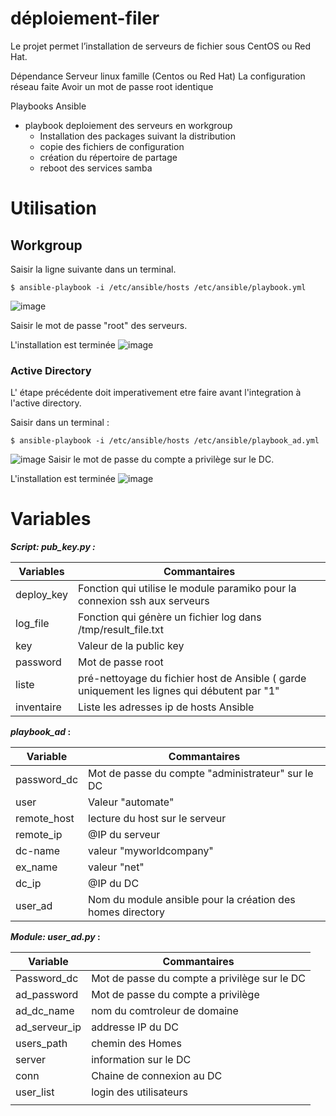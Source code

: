 # déploiement-filer
Le projet permet l’installation de serveurs de fichier sous CentOS ou Red Hat.

Dépendance
Serveur linux famille (Centos ou Red Hat)
La configuration réseau faite
Avoir un mot de passe root identique

Playbooks Ansible
- playbook deploiement des serveurs en workgroup
	- Installation des packages suivant la distribution
	- copie des fichiers de configuration
	- création du répertoire de partage
	- reboot des services samba

# Utilisation
## Workgroup
Saisir la ligne suivante dans un terminal.
```console
$ ansible-playbook -i /etc/ansible/hosts /etc/ansible/playbook.yml
```
![image](https://drive.google.com/uc?export=view&id=1mL9pUiIQQLlZWGer43_AbsIygDjDzIgV)

Saisir le mot de passe "root" des serveurs.

L'installation est terminée
![image](https://drive.google.com/uc?export=view&id=17UP8F71K0V68pARHUWs1PQkv9yjDLExf)

### Active Directory
L' étape précédente doit imperativement etre faire avant l'integration à l'active directory.

Saisir dans un terminal :
```console
$ ansible-playbook -i /etc/ansible/hosts /etc/ansible/playbook_ad.yml
```
![image](https://drive.google.com/uc?export=view&id=18rTBbPdMNAVEM_VXoUB6uyMmKaG7xKAe)
Saisir le mot de passe du compte a privilège sur le DC.

L'installation est terminée
![image](https://drive.google.com/uc?export=view&id=1JUX5q2Jxkp9eptS0d8axwSnHUdDwryT3)

# Variables
***Script: pub_key.py :***

| Variables  | Commantaires   |
| ------------ | ------------ |
|  deploy_key | Fonction qui utilise le module paramiko pour la connexion ssh aux serveurs  |
| log_file  |Fonction qui génère un fichier log dans /tmp/result_file.txt   |
| key  | Valeur de la public key  |
|  password |Mot de passe root   |
|  liste | pré-nettoyage du fichier host de Ansible ( garde uniquement les lignes qui débutent par "1"  |
|  inventaire | Liste les adresses ip de hosts Ansible  |


***playbook_ad* :**

| Variable  |Commantaires   |
| ------------ | ------------ |
| password_dc  | Mot de passe du compte "administrateur" sur le DC  |
|user |Valeur "automate"|
|remote_host| lecture du host sur le serveur|
|remote_ip| @IP du serveur|
|dc-name| valeur "myworldcompany"
|ex_name| valeur "net"|
|dc_ip| @IP du DC|
|user_ad| Nom du module ansible pour la création des homes directory|

***Module: user_ad.py* :**

| Variable  |Commantaires   |
| ------------ | ------------ |
| Password_dc  | Mot de passe du compte a privilège sur le DC  |
|ad_password | Mot de passe du compte a privilège|
| ad_dc_name| nom du comtroleur de domaine|
|ad_serveur_ip | addresse IP du DC |
|users_path | chemin des Homes |
| server | information sur le DC |
| conn | Chaine de connexion au DC |
| user_list | login des utilisateurs |
|   |   |
